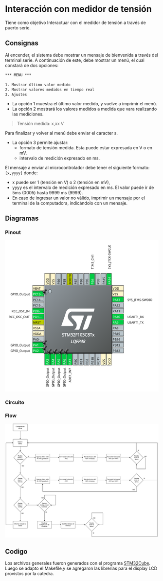 # Interacción con medidor de tensión

Tiene como objetivo Interactuar con el medidor de tensión a través de puerto serie.

## Consignas

Al encender, el sistema debe mostrar un mensaje de bienvenida a través del terminal serie.
A continuación de este, debe mostrar un menú, el cual constará de dos opciones:

```
*** MENU *** 

1. Mostrar último valor medido 
2. Mostrar valores medidos en tiempo real 
3. Ajustes 
```

- La opción 1 muestra el último valor medido, y vuelve a imprimir el menú. 
- La opción 2 mostrará los valores medidos a medida que vara realizando las mediciones. 
> Tensión medida: x,xx V 

Para finalizar y volver al menú debe enviar el caracter s. 

- La opción 3 permite ajustar: 
  - formato de tensión medida. Esta puede estar expresada en V o en mV. 
  - intervalo de medición expresado en ms. 

El mensaje a enviar al microcontrolador debe tener el siguiente formato: 
`[x,yyyy]`
donde:
- x puede ser 1 (tensión en V) o 2 (tensión en mV), 
- yyyy es el intervalo de medición expresado en ms. El valor puede ir de 5ms (0005) hasta 9999 ms (9999).
- En caso de ingresar un valor no válido, imprimir un mensaje por el terminal de la computadora, indicándolo con un mensaje.           

## Diagramas

### Pinout
![pinout](Documentacion/pinout.png)

### Circuito

### Flow
![flow-diagram](Documentacion/flow-diagram.jpg)

## Codigo

Los archivos generales fueron generados con el programa [STM32Cube](https://www.st.com/en/development-tools/stm32cubemx.html). Luego se adapto el Makefile,y se agregaron las librerias para el display LCD provistos por la catedra.
